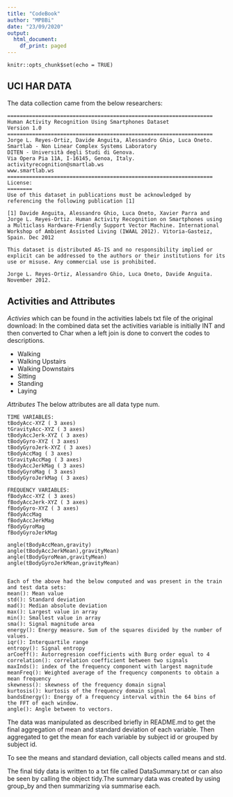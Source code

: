 ```yaml
---
title: "CodeBook"
author: "MPBBi"
date: "23/09/2020"
output:
  html_document:
    df_print: paged
---
```


```{r setup, include=FALSE}
knitr::opts_chunk$set(echo = TRUE)
```

## UCI HAR DATA

The data collection came from the below researchers:

```{}
==================================================================
Human Activity Recognition Using Smartphones Dataset
Version 1.0
==================================================================
Jorge L. Reyes-Ortiz, Davide Anguita, Alessandro Ghio, Luca Oneto.
Smartlab - Non Linear Complex Systems Laboratory
DITEN - Università degli Studi di Genova.
Via Opera Pia 11A, I-16145, Genoa, Italy.
activityrecognition@smartlab.ws
www.smartlab.ws
==================================================================
License:
========
Use of this dataset in publications must be acknowledged by referencing the following publication [1] 

[1] Davide Anguita, Alessandro Ghio, Luca Oneto, Xavier Parra and Jorge L. Reyes-Ortiz. Human Activity Recognition on Smartphones using a Multiclass Hardware-Friendly Support Vector Machine. International Workshop of Ambient Assisted Living (IWAAL 2012). Vitoria-Gasteiz, Spain. Dec 2012

This dataset is distributed AS-IS and no responsibility implied or explicit can be addressed to the authors or their institutions for its use or misuse. Any commercial use is prohibited.

Jorge L. Reyes-Ortiz, Alessandro Ghio, Luca Oneto, Davide Anguita. November 2012.

```

## Activities and Attributes

*Activies* which can be found in the activities labels txt file of the original download:
In the combined data set the activities variable is initially INT and then converted to Char when a left join is done to convert the codes to descriptions. 
* Walking
* Walking Upstairs
* Walking Downstairs
* Sitting
* Standing
* Laying

*Attributes*
The below attributes are all data type num. 

```{}
TIME VARIABLES:
tBodyAcc-XYZ ( 3 axes)
tGravityAcc-XYZ ( 3 axes)
tBodyAccJerk-XYZ ( 3 axes)
tBodyGyro-XYZ ( 3 axes)
tBodyGyroJerk-XYZ ( 3 axes)
tBodyAccMag ( 3 axes)
tGravityAccMag ( 3 axes)
tBodyAccJerkMag ( 3 axes)
tBodyGyroMag ( 3 axes)
tBodyGyroJerkMag ( 3 axes)

FREQUENCY VARIABLES:
fBodyAcc-XYZ ( 3 axes)
fBodyAccJerk-XYZ ( 3 axes)
fBodyGyro-XYZ ( 3 axes)
fBodyAccMag
fBodyAccJerkMag
fBodyGyroMag
fBodyGyroJerkMag

angle(tBodyAccMean,gravity)
angle(tBodyAccJerkMean),gravityMean)
angle(tBodyGyroMean,gravityMean)
angle(tBodyGyroJerkMean,gravityMean)


Each of the above had the below computed and was present in the train and test data sets:
mean(): Mean value
std(): Standard deviation
mad(): Median absolute deviation 
max(): Largest value in array
min(): Smallest value in array
sma(): Signal magnitude area
energy(): Energy measure. Sum of the squares divided by the number of values. 
iqr(): Interquartile range 
entropy(): Signal entropy
arCoeff(): Autorregresion coefficients with Burg order equal to 4
correlation(): correlation coefficient between two signals
maxInds(): index of the frequency component with largest magnitude
meanFreq(): Weighted average of the frequency components to obtain a mean frequency
skewness(): skewness of the frequency domain signal 
kurtosis(): kurtosis of the frequency domain signal 
bandsEnergy(): Energy of a frequency interval within the 64 bins of the FFT of each window.
angle(): Angle between to vectors.

```

The data was manipulated as described briefly in README.md to get the final aggregation of mean and standard deviation of each variable. Then aggregated to get the mean for each variable by subject id or grouped by subject id. 

To see the means and standard deviation, call objects called means and std. 

The final tidy data is written to a txt file called DataSummary.txt or can also be seen by calling the object tidy.The summary data was created by using group_by and then summarizing via summarise each.